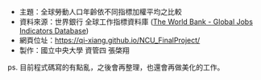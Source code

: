 * 主題：全球勞動人口年齡依不同指標加權平均之比較
* 資料來源：世界銀行 全球工作指標資料庫 ([The World Bank - Global Jobs Indicators Database](https://datacatalog.worldbank.org/search/dataset/0037526/Global-Jobs-Indicators-Database))
* 網頁位址：https://qi-xiang.github.io/NCU_FinalProject/
* 製作：國立中央大學 資管四 張棨翔


ps. 目前程式碼寫的有點亂，之後會再整理，也還會再做美化的工作。

